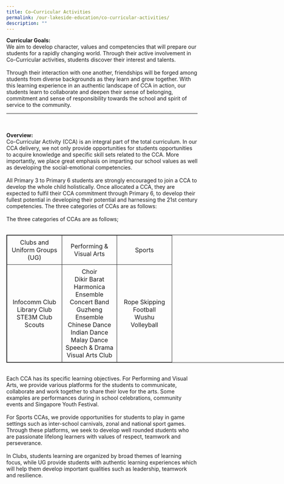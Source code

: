 ```yaml
---
title: Co–Curricular Activities
permalink: /our-lakeside-education/co-curricular-activities/
description: ""
---
```

<b>Curricular Goals:</b><br>
We aim to develop character, values and competencies that will prepare our students for a rapidly changing world. Through their active involvement in Co-Curricular activities, students discover their interest and talents. <br><br>
Through their interaction with one another, friendships will be forged among students from diverse backgrounds as they learn and grow together. With this learning experience in an authentic landscape of CCA in action, our students learn to collaborate and deepen their sense of belonging, commitment and sense of responsibility towards the school and spirit of service to the community.

<hr><br><br>
<b>Overview:</b>
<br>
Co-Curricular Activity (CCA) is an integral part of the total curriculum. In our CCA delivery, we not only provide opportunities for students opportunities to acquire knowledge and specific skill sets related to the CCA. More importantly, we place great emphasis on imparting our school values as well as developing the social-emotional competencies.<br><br>
All Primary 3 to Primary 6 students are strongly encouraged to join a CCA to develop the whole child holistically. Once allocated a CCA, they are expected to fulfil their CCA commitment through Primary 6, to develop their fullest potential in developing their potential and harnessing the 21st century competencies. The three categories of CCAs are as follows:
<br><br>
The three categories of CCAs are as follows;
<br><br>
<table style="border: 1px solid rgb(42, 42, 42); width: 773px;">
<tbody class="" style="margin: 0px; outline: 0px; padding: 0px;">
<tr>
<td width="128" style="padding: 8px; text-align: center; vertical-align: middle; border: 1px solid rgb(42, 42, 42);">Clubs and Uniform Groups (UG)</td>
<td width="128" style="padding: 8px; text-align: center; vertical-align: middle; border: 1px solid rgb(42, 42, 42);">Performing & Visual Arts</td>
<td width="128" style="padding: 8px; text-align: center; vertical-align: middle; border: 1px solid rgb(42, 42, 42);">Sports</td>
</tr>
<tr>
<td width="128" style="padding: 8px; text-align: center; vertical-align: middle; border: 1px solid rgb(42, 42, 42);">Infocomm Club<br>Library Club
<br>STE3M Club<br>Scouts</td>
<td width="128" style="padding: 8px; text-align: center; vertical-align: middle; border: 1px solid rgb(42, 42, 42);">Choir<br>Dikir Barat<br>Harmonica Ensemble<br>Concert Band<br>Guzheng Ensemble<br>Chinese Dance<br>Indian Dance<br>Malay Dance<br>Speech & Drama<br> Visual Arts Club</td>
<td width="128" style="padding: 8px; text-align: center; vertical-align: middle; border: 1px solid rgb(42, 42, 42);">Rope Skipping<br>Football<br>Wushu
<br>Volleyball</td>
</tr>
</tbody>
</table>
<br>	
Each CCA has its specific learning objectives. For Performing and Visual Arts, we provide various platforms for the students to communicate, collaborate and work together to share their love for the arts. Some examples are performances during in school celebrations, community events and Singapore Youth Festival.
<br><br>
For Sports CCAs, we provide opportunities for students to play in game settings such as inter-school carnivals, zonal and national sport games. Through these platforms, we seek to develop well rounded students who are passionate lifelong learners with values of respect, teamwork and perseverance.
<br><br>
In Clubs, students learning are organized by broad themes of learning focus, while UG provide students with authentic learning experiences which will help them develop important qualities such as leadership, teamwork and resilience.